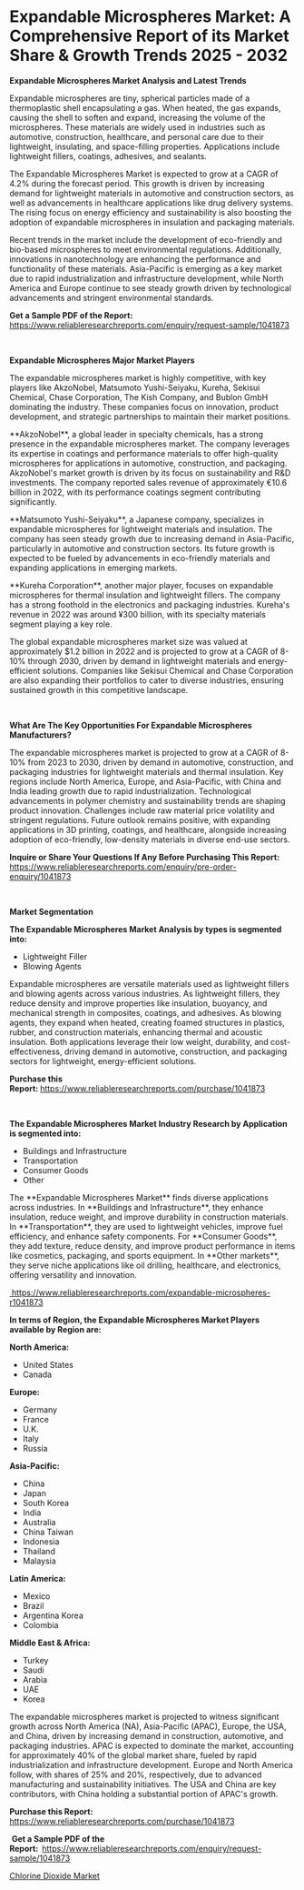 <p><h1>Expandable Microspheres Market: A Comprehensive Report of its Market Share & Growth Trends 2025 - 2032</h1></p><p><strong>Expandable Microspheres Market Analysis and Latest Trends</strong></p>
<p><p>Expandable microspheres are tiny, spherical particles made of a thermoplastic shell encapsulating a gas. When heated, the gas expands, causing the shell to soften and expand, increasing the volume of the microspheres. These materials are widely used in industries such as automotive, construction, healthcare, and personal care due to their lightweight, insulating, and space-filling properties. Applications include lightweight fillers, coatings, adhesives, and sealants.</p><p>The Expandable Microspheres Market is expected to grow at a CAGR of 4.2% during the forecast period. This growth is driven by increasing demand for lightweight materials in automotive and construction sectors, as well as advancements in healthcare applications like drug delivery systems. The rising focus on energy efficiency and sustainability is also boosting the adoption of expandable microspheres in insulation and packaging materials.</p><p>Recent trends in the market include the development of eco-friendly and bio-based microspheres to meet environmental regulations. Additionally, innovations in nanotechnology are enhancing the performance and functionality of these materials. Asia-Pacific is emerging as a key market due to rapid industrialization and infrastructure development, while North America and Europe continue to see steady growth driven by technological advancements and stringent environmental standards.</p></p>
<p><strong>Get a Sample PDF of the Report:&nbsp;</strong> <a href="https://www.reliableresearchreports.com/enquiry/request-sample/1041873?utm_campaign=2189&utm_medium=2&utm_source=Github&utm_content=ia&utm_term=26012025&utm_id=expandable-microspheres">https://www.reliableresearchreports.com/enquiry/request-sample/1041873</a></p>
<p>&nbsp;</p>
<p><strong>Expandable Microspheres Major Market Players</strong></p>
<p><p>The expandable microspheres market is highly competitive, with key players like AkzoNobel, Matsumoto Yushi-Seiyaku, Kureha, Sekisui Chemical, Chase Corporation, The Kish Company, and Bublon GmbH dominating the industry. These companies focus on innovation, product development, and strategic partnerships to maintain their market positions.</p><p>**AkzoNobel**, a global leader in specialty chemicals, has a strong presence in the expandable microspheres market. The company leverages its expertise in coatings and performance materials to offer high-quality microspheres for applications in automotive, construction, and packaging. AkzoNobel's market growth is driven by its focus on sustainability and R&D investments. The company reported sales revenue of approximately €10.6 billion in 2022, with its performance coatings segment contributing significantly.</p><p>**Matsumoto Yushi-Seiyaku**, a Japanese company, specializes in expandable microspheres for lightweight materials and insulation. The company has seen steady growth due to increasing demand in Asia-Pacific, particularly in automotive and construction sectors. Its future growth is expected to be fueled by advancements in eco-friendly materials and expanding applications in emerging markets.</p><p>**Kureha Corporation**, another major player, focuses on expandable microspheres for thermal insulation and lightweight fillers. The company has a strong foothold in the electronics and packaging industries. Kureha's revenue in 2022 was around ¥300 billion, with its specialty materials segment playing a key role.</p><p>The global expandable microspheres market size was valued at approximately $1.2 billion in 2022 and is projected to grow at a CAGR of 8-10% through 2030, driven by demand in lightweight materials and energy-efficient solutions. Companies like Sekisui Chemical and Chase Corporation are also expanding their portfolios to cater to diverse industries, ensuring sustained growth in this competitive landscape.</p></p>
<p>&nbsp;</p>
<p><strong>What Are The Key Opportunities For Expandable Microspheres Manufacturers?</strong></p>
<p><p>The expandable microspheres market is projected to grow at a CAGR of 8-10% from 2023 to 2030, driven by demand in automotive, construction, and packaging industries for lightweight materials and thermal insulation. Key regions include North America, Europe, and Asia-Pacific, with China and India leading growth due to rapid industrialization. Technological advancements in polymer chemistry and sustainability trends are shaping product innovation. Challenges include raw material price volatility and stringent regulations. Future outlook remains positive, with expanding applications in 3D printing, coatings, and healthcare, alongside increasing adoption of eco-friendly, low-density materials in diverse end-use sectors.</p></p>
<p><strong>Inquire or Share Your Questions If Any Before Purchasing This Report:</strong> <a href="https://www.reliableresearchreports.com/enquiry/pre-order-enquiry/1041873?utm_campaign=2189&utm_medium=2&utm_source=Github&utm_content=ia&utm_term=26012025&utm_id=expandable-microspheres">https://www.reliableresearchreports.com/enquiry/pre-order-enquiry/1041873</a></p>
<p>&nbsp;</p>
<p><strong>Market Segmentation</strong></p>
<p><strong>The Expandable Microspheres Market Analysis by types is segmented into:</strong></p>
<p><ul><li>Lightweight Filler</li><li>Blowing Agents</li></ul></p>
<p><p>Expandable microspheres are versatile materials used as lightweight fillers and blowing agents across various industries. As lightweight fillers, they reduce density and improve properties like insulation, buoyancy, and mechanical strength in composites, coatings, and adhesives. As blowing agents, they expand when heated, creating foamed structures in plastics, rubber, and construction materials, enhancing thermal and acoustic insulation. Both applications leverage their low weight, durability, and cost-effectiveness, driving demand in automotive, construction, and packaging sectors for lightweight, energy-efficient solutions.</p></p>
<p><strong>Purchase this Report:&nbsp;</strong><a href="https://www.reliableresearchreports.com/purchase/1041873?utm_campaign=2189&utm_medium=2&utm_source=Github&utm_content=ia&utm_term=26012025&utm_id=expandable-microspheres">https://www.reliableresearchreports.com/purchase/1041873</a></p>
<p>&nbsp;</p>
<p><strong>The Expandable Microspheres Market Industry Research by Application is segmented into:</strong></p>
<p><ul><li>Buildings and Infrastructure</li><li>Transportation</li><li>Consumer Goods</li><li>Other</li></ul></p>
<p><p>The **Expandable Microspheres Market** finds diverse applications across industries. In **Buildings and Infrastructure**, they enhance insulation, reduce weight, and improve durability in construction materials. In **Transportation**, they are used to lightweight vehicles, improve fuel efficiency, and enhance safety components. For **Consumer Goods**, they add texture, reduce density, and improve product performance in items like cosmetics, packaging, and sports equipment. In **Other markets**, they serve niche applications like oil drilling, healthcare, and electronics, offering versatility and innovation.</p></p>
<p><a href="https://www.reliableresearchreports.com/expandable-microspheres-r1041873?utm_campaign=2189&utm_medium=2&utm_source=Github&utm_content=ia&utm_term=26012025&utm_id=expandable-microspheres">&nbsp;https://www.reliableresearchreports.com/expandable-microspheres-r1041873</a></p>
<p><strong>In terms of Region, the Expandable Microspheres Market Players available by Region are:</strong></p>
<p>
    <p> <strong> North America: </strong>
        <ul>
            <li>United States</li>
            <li>Canada</li>
        </ul>
        </p> 
    <p> <strong> Europe: </strong>
        <ul>
            <li>Germany</li>
            <li>France</li>
            <li>U.K.</li>
            <li>Italy</li>
            <li>Russia</li>
        </ul>
        </p> 
    <p> <strong> Asia-Pacific: </strong>
        <ul>
            <li>China</li>
            <li>Japan</li>
            <li>South Korea</li>
            <li>India</li>
            <li>Australia</li>
            <li>China Taiwan</li>
            <li>Indonesia</li>
            <li>Thailand</li>
            <li>Malaysia</li>
        </ul>
        </p> 
    <p> <strong> Latin America: </strong>
        <ul>
            <li>Mexico</li>
            <li>Brazil</li>
            <li>Argentina Korea</li>
            <li>Colombia</li>
        </ul>
        </p> 
    <p> <strong> Middle East & Africa: </strong>
        <ul>
            <li>Turkey</li>
            <li>Saudi</li>
            <li>Arabia</li>
            <li>UAE</li>
            <li>Korea</li>
        </ul>
    </p>
    </p>
<p><p>The expandable microspheres market is projected to witness significant growth across North America (NA), Asia-Pacific (APAC), Europe, the USA, and China, driven by increasing demand in construction, automotive, and packaging industries. APAC is expected to dominate the market, accounting for approximately 40% of the global market share, fueled by rapid industrialization and infrastructure development. Europe and North America follow, with shares of 25% and 20%, respectively, due to advanced manufacturing and sustainability initiatives. The USA and China are key contributors, with China holding a substantial portion of APAC's growth.</p></p>
<p><strong>Purchase this Report: </strong><a href="https://www.reliableresearchreports.com/purchase/1041873?utm_campaign=2189&utm_medium=2&utm_source=Github&utm_content=ia&utm_term=26012025&utm_id=expandable-microspheres">https://www.reliableresearchreports.com/purchase/1041873</a></p>
<p>&nbsp;<strong>Get a Sample PDF of the Report:&nbsp;&nbsp;</strong><a href="https://www.reliableresearchreports.com/enquiry/request-sample/1041873?utm_campaign=2189&utm_medium=2&utm_source=Github&utm_content=ia&utm_term=26012025&utm_id=expandable-microspheres">https://www.reliableresearchreports.com/enquiry/request-sample/1041873</a></p>
<p><strong></strong></p>
<p><p><a href="https://github.com/FlorianWolf90/Market-Research-Report-List-1/blob/main/chlorine-dioxide-market.md?utm_campaign=2189&utm_medium=2&utm_source=Github&utm_content=ia&utm_term=26012025&utm_id=expandable-microspheres">Chlorine Dioxide Market</a></p></p>